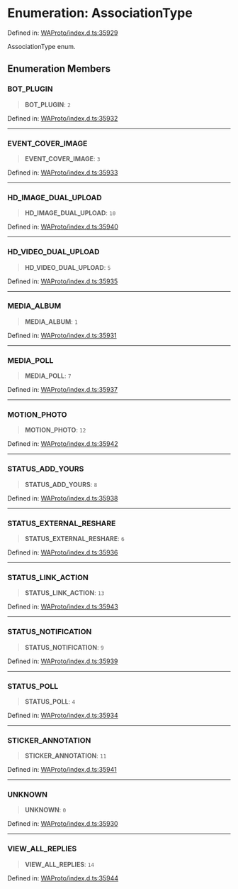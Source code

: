 # Enumeration: AssociationType

Defined in: [WAProto/index.d.ts:35929](https://github.com/Fokusdotid/bail/blob/82f46c566476ac566bfd781dede14412fcdfb787/WAProto/index.d.ts#L35929)

AssociationType enum.

## Enumeration Members

### BOT\_PLUGIN

> **BOT\_PLUGIN**: `2`

Defined in: [WAProto/index.d.ts:35932](https://github.com/Fokusdotid/bail/blob/82f46c566476ac566bfd781dede14412fcdfb787/WAProto/index.d.ts#L35932)

***

### EVENT\_COVER\_IMAGE

> **EVENT\_COVER\_IMAGE**: `3`

Defined in: [WAProto/index.d.ts:35933](https://github.com/Fokusdotid/bail/blob/82f46c566476ac566bfd781dede14412fcdfb787/WAProto/index.d.ts#L35933)

***

### HD\_IMAGE\_DUAL\_UPLOAD

> **HD\_IMAGE\_DUAL\_UPLOAD**: `10`

Defined in: [WAProto/index.d.ts:35940](https://github.com/Fokusdotid/bail/blob/82f46c566476ac566bfd781dede14412fcdfb787/WAProto/index.d.ts#L35940)

***

### HD\_VIDEO\_DUAL\_UPLOAD

> **HD\_VIDEO\_DUAL\_UPLOAD**: `5`

Defined in: [WAProto/index.d.ts:35935](https://github.com/Fokusdotid/bail/blob/82f46c566476ac566bfd781dede14412fcdfb787/WAProto/index.d.ts#L35935)

***

### MEDIA\_ALBUM

> **MEDIA\_ALBUM**: `1`

Defined in: [WAProto/index.d.ts:35931](https://github.com/Fokusdotid/bail/blob/82f46c566476ac566bfd781dede14412fcdfb787/WAProto/index.d.ts#L35931)

***

### MEDIA\_POLL

> **MEDIA\_POLL**: `7`

Defined in: [WAProto/index.d.ts:35937](https://github.com/Fokusdotid/bail/blob/82f46c566476ac566bfd781dede14412fcdfb787/WAProto/index.d.ts#L35937)

***

### MOTION\_PHOTO

> **MOTION\_PHOTO**: `12`

Defined in: [WAProto/index.d.ts:35942](https://github.com/Fokusdotid/bail/blob/82f46c566476ac566bfd781dede14412fcdfb787/WAProto/index.d.ts#L35942)

***

### STATUS\_ADD\_YOURS

> **STATUS\_ADD\_YOURS**: `8`

Defined in: [WAProto/index.d.ts:35938](https://github.com/Fokusdotid/bail/blob/82f46c566476ac566bfd781dede14412fcdfb787/WAProto/index.d.ts#L35938)

***

### STATUS\_EXTERNAL\_RESHARE

> **STATUS\_EXTERNAL\_RESHARE**: `6`

Defined in: [WAProto/index.d.ts:35936](https://github.com/Fokusdotid/bail/blob/82f46c566476ac566bfd781dede14412fcdfb787/WAProto/index.d.ts#L35936)

***

### STATUS\_LINK\_ACTION

> **STATUS\_LINK\_ACTION**: `13`

Defined in: [WAProto/index.d.ts:35943](https://github.com/Fokusdotid/bail/blob/82f46c566476ac566bfd781dede14412fcdfb787/WAProto/index.d.ts#L35943)

***

### STATUS\_NOTIFICATION

> **STATUS\_NOTIFICATION**: `9`

Defined in: [WAProto/index.d.ts:35939](https://github.com/Fokusdotid/bail/blob/82f46c566476ac566bfd781dede14412fcdfb787/WAProto/index.d.ts#L35939)

***

### STATUS\_POLL

> **STATUS\_POLL**: `4`

Defined in: [WAProto/index.d.ts:35934](https://github.com/Fokusdotid/bail/blob/82f46c566476ac566bfd781dede14412fcdfb787/WAProto/index.d.ts#L35934)

***

### STICKER\_ANNOTATION

> **STICKER\_ANNOTATION**: `11`

Defined in: [WAProto/index.d.ts:35941](https://github.com/Fokusdotid/bail/blob/82f46c566476ac566bfd781dede14412fcdfb787/WAProto/index.d.ts#L35941)

***

### UNKNOWN

> **UNKNOWN**: `0`

Defined in: [WAProto/index.d.ts:35930](https://github.com/Fokusdotid/bail/blob/82f46c566476ac566bfd781dede14412fcdfb787/WAProto/index.d.ts#L35930)

***

### VIEW\_ALL\_REPLIES

> **VIEW\_ALL\_REPLIES**: `14`

Defined in: [WAProto/index.d.ts:35944](https://github.com/Fokusdotid/bail/blob/82f46c566476ac566bfd781dede14412fcdfb787/WAProto/index.d.ts#L35944)
